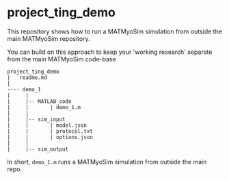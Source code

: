 # project_ting_demo

This repository shows how to run a MATMyoSim simulation from outside the main MATMyoSim repository.

You can build on this approach to keep your 'working research' separate from the main MATMyoSim code-base

````
project_ting_demo
|   readme.md
|
---- demo_1
|     |
|     |-- MATLAB_code
|     |       | demo_1.m
|     |
|     |-- sim_input
|     |       | model.json
|     |       | protocol.txt
|     |       | options.json
|     |
|     |-- sim_output
````

In short, `demo_1.m` runs a MATMyoSim simulation from outside the main repo.
